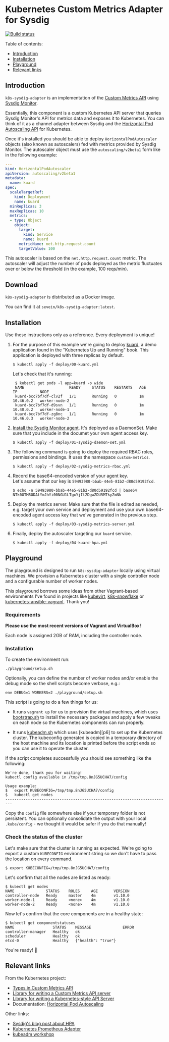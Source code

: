 # Kubernetes Custom Metrics Adapter for Sysdig

[![Build status][1]][2]

Table of contents:

- [Introduction](#introduction)
- [Installation](#installation)
- [Playground](#playground)
- [Relevant links](#relevant-links)

## Introduction

`k8s-sysdig-adapter` is an implementation of the
[Custom Metrics API][custom-metrics-api-types] using
[Sysdig Monitor][sysdig-monitor].

Essentially, this component is a custom Kubernetes API server that queries
Sysdig Monitor's API for metrics data and exposes it to Kubernetes. You can
think of it as a channel adapter between Sysdig and the
[Horizontal Pod Autoscaling API][hpa] for Kubernetes.

Once it's installed you should be able to deploy `HorizontalPodAutoscaler`
objects (also known as autoscalers) fed with metrics provided by Sysdig Monitor.
The autoscaler object must use the `autoscaling/v2beta1` form like in the
following example:

```yaml
---
kind: HorizontalPodAutoscaler
apiVersion: autoscaling/v2beta1
metadata:
  name: kuard
spec:
  scaleTargetRef:
    kind: Deployment
    name: kuard
  minReplicas: 3
  maxReplicas: 10
  metrics:
  - type: Object
    object:
      target:
        kind: Service
        name: kuard
      metricName: net.http.request.count
      targetValue: 100
```

This autoscaler is based on the `net.http.request.count` metric. The autoscaler
will adjust the number of pods deployed as the metric fluctuates over or below
the threshold (in the example, 100 reqs/min).

## Download

`k8s-sysdig-adapter` is distributed as a Docker image.

You can find it at `sevein/k8s-sysdig-adapter:latest`.

## Installation

Use these instructions only as a reference. Every deployment is unique!

1. For the purpose of this example we're going to deploy [kuard][kuard], a demo
   application found in the "Kubernetes Up and Running" book. This application
   is deployed with three replicas by default.

   ```
   $ kubectl apply -f deploy/00-kuard.yml
   ```

   Let's check that it's running:

   ```
    $ kubectl get pods -l app=kuard -o wide
    NAME                    READY     STATUS    RESTARTS   AGE       IP          NODE
    kuard-bcc7bf7df-clv2f   1/1       Running   0          1m        10.46.0.2   worker-node-2
    kuard-bcc7bf7df-d9svn   1/1       Running   0          1m        10.40.0.2   worker-node-1
    kuard-bcc7bf7df-zg8nc   1/1       Running   0          1m        10.46.0.3   worker-node-2
    ```

2. [Install the Sysdig Monitor agent][sysdig-monitor-inst-docs]. It's deployed
   as a DaemonSet. Make sure that you include in the documet your own agent
   access key.

   ```
   $ kubectl apply -f deploy/01-sysdig-daemon-set.yml
   ```

3. The following command is going to deploy the required RBAC roles,
   permissions and bindings. It uses the namespace `custom-metrics`.

   ```
   $ kubectl apply -f deploy/02-sysdig-metrics-rbac.yml
   ```

4. Record the base64-encoded version of your agent key.<br />
   Let's assume that our key is `59493980-bbab-44e5-81b2-d80d59192fcd`.

   ```
   $ echo -n 59493980-bbab-44e5-81b2-d80d59192fcd | base64
   NTk0OTM5ODAtYmJhYi00NGU1LTgxYjItZDgwZDU5MTkyZmNk
   ```

5. Deploy the metrics server. Make sure that the file is edited as needed, e.g.
   target your own service and deployment and use your own base64-encoded agent
   access key that we've generated in the previous step.

   ```
   $ kubectl apply -f deploy/03-sysdig-metrics-server.yml
   ```

6. Finally, deploy the autoscaler targeting our `kuard` service.

   ```
   $ kubectl apply -f deploy/04-kuard-hpa.yml
   ```

## Playground

The playground is designed to run `k8s-sysdig-adapter` locally using virtual
machines. We provision a Kubernetes cluster with a single controller node and a
configurable number of worker nodes.

This playground borrows some ideas from other Vagrant-based environments I've
found in projects like [kubevirt][p1], [k8s-snowflake][p2] or
[kubernetes-ansible-vagrant][p3]. Thank you!

### Requirements

**Please use the most recent versions of Vagrant and VirtualBox!**

Each node is assigned 2GB of RAM, including the controller node.

### Installation

To create the environment run:

    ./playground/setup.sh

Optionally, you can define the number of worker nodes and/or enable the debug
mode so the shell scripts become verbose, e.g.:

    env DEBUG=1 WORKERS=2 ./playground/setup.sh

This script is going to do a few things for us:

- It runs `vagrant up` for us to provision the virtual machines, which uses
[bootstrap.sh][p4] to install the necessary packages and apply a few tweaks on
each node so the Kubernetes components can run properly.

- It runs [kubeadm.sh][p5] which uses [kubeadm][p6] to set up the Kubernetes
cluster. The kubeconfig generated is copied in a temporary directory of the host
machine and its location is printed before the script ends so you can use it to
operate the cluster.

If the script completes successfully you should see something like the
following:

```
We're done, thank you for waiting!
kubectl config available in /tmp/tmp.8nJG5UCHA7/config

Usage example:
$   export KUBECONFIG=/tmp/tmp.8nJG5UCHA7/config
$   kubectl get nodes
-------------------------------------------------------------------------
```

Copy the `config` file somewhere else if your temporary folder is not
persistent. You can optionally consolidate the output with your local
`.kube/config` - we thought it would be safer if you do that manually!

### Check the status of the cluster

Let's make sure that the cluster is running as expected. We're going to export
a custom `KUBECONFIG` environment string so we don't have to pass the location
on every command.

    $ export KUBECONFIG=/tmp/tmp.8nJG5UCHA7/config

Let's confirm that all the nodes are listed as ready:

    $ kubectl get nodes
    NAME              STATUS    ROLES     AGE       VERSION
    controller-node   Ready     master    4m        v1.10.0
    worker-node-1     Ready     <none>    4m        v1.10.0
    worker-node-2     Ready     <none>    4m        v1.10.0

Now let's confirm that the core components are in a healthy state:

    $ kubectl get componentstatuses
    NAME                 STATUS    MESSAGE              ERROR
    controller-manager   Healthy   ok
    scheduler            Healthy   ok
    etcd-0               Healthy   {"health": "true"}

You're ready! :tada:

## Relevant links

From the Kubernetes project:

- [Types in Custom Metrics API][l1]
- [Library for writing a Custom Metrics API server][l2]
- [Library for writing a Kubernetes-style API Server][l3]
- Documentation: [Horizontal Pod Autoscaling][l4]

Other links:

- [Sysdig's blog post about HPA][l5]
- [Kubernetes Prometheus Adapter][l6]
- [kubeadm workshop][l7]

[1]: https://travis-ci.org/sevein/k8s-sysdig-adapter.svg?branch=master
[2]: https://travis-ci.org/sevein/k8s-sysdig-adapter
[kuard]: https://github.com/kubernetes-up-and-running/kuard
[custom-metrics-api-types]: https://github.com/kubernetes/metrics/tree/master/pkg/apis/custom_metrics
[hpa]: https://kubernetes.io/docs/reference/generated/kubernetes-api/v1.10/#horizontalpodautoscaler-autoscaling-v2beta1-
[sysdig-monitor]: https://sysdig.com/product/monitor/
[sysdig-monitor-inst-docs]: https://support.sysdig.com/hc/en-us/articles/206770633-Sysdig-Install-Kubernetes-
[p1]: https://github.com/kubevirt/kubevirt
[p2]: https://github.com/jessfraz/k8s-snowflake
[p3]: https://github.com/errordeveloper/kubernetes-ansible-vagrant
[p4]: ./bootstrap.sh
[p5]: ./kubeadm.sh
[l1]: https://github.com/kubernetes/metrics/tree/master/pkg/apis/custom_metrics
[l2]: https://github.com/kubernetes-incubator/custom-metrics-apiserver
[l3]: https://github.com/kubernetes/apiserver
[l4]: https://github.com/kubernetes/community/blob/master/contributors/design-proposals/autoscaling/horizontal-pod-autoscaler.md
[l5]: https://sysdig.com/blog/kubernetes-scaler/
[l6]: https://github.com/directXMan12/k8s-prometheus-adapter/
[l7]: https://github.com/luxas/kubeadm-workshop
